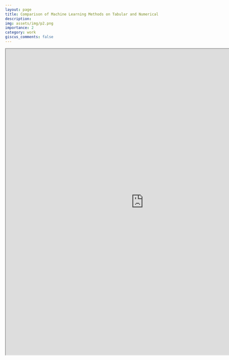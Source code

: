 ```yaml
---
layout: page
title: Comparison of Machine Learning Methods on Tabular and Numerical Datasets
description: 
img: assets/img/p2.png
importance: 2
category: work
giscus_comments: false
---
```



<div class="row">
    <div class="col-sm mt-3 mt-md-0">
        <iframe id="myEmbedTwo" src="https://bluestar2333.github.io/assets/pdf/EEE-549.pdf" width=900 height=1000 />
    </div>
</div>

